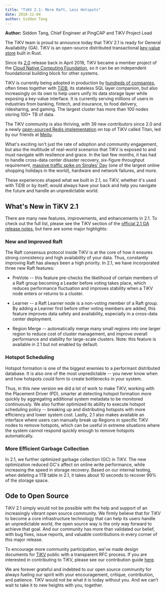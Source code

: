 ```yaml
---
title: "TiKV 2.1: More Raft, Less Hotspots"
date: 2018-12-04
author: Siddon Tang
---
```


**Author:** Siddon Tang, Chief Engineer at PingCAP and TiKV Project Lead

The TiKV team is proud to announce today that TiKV 2.1 is ready for General Availability (GA). TiKV is an open-source distributed transactional [key-value store](https://github.com/tikv/tikv) built in Rust.

Since its [2.0](https://www.pingcap.com/blog/tidb-2-0-announcement/) release back in April 2018, TiKV became a member project of the [Cloud Native Computing Foundation](https://www.cncf.io/blog/2018/08/28/cncf-to-host-tikv-in-the-sandbox/), so it can be an independent foundational building block for other systems.

TiKV is currently being adopted in production by [hundreds of companies](https://pingcap.com/success-stories/), often times together with [TiDB](https://github.com/pingcap/tidb), its stateless SQL layer companion, but also increasingly on its own to help users unify its data storage layer while exposing a key-value interface. It is currently serving millions of users in industries from banking, fintech, and insurance, to food delivery, ridesharing, and gaming. The largest cluster has more than 100 nodes storing 100+ TB of data.

The TiKV community is also thriving, with 39 new contributors since 2.0 and a newly [open-sourced Redis implementation](https://github.com/meitu/titan) on top of TiKV called Titan, led by our friends at [Meitu](https://www.crunchbase.com/organization/meitu).

What's exciting isn't just the rate of adoption and community engagement, but also the multitude of real-world scenarios that TiKV is exposed to and must navigate with resilience and grace. In the last few months, it has had to handle cross-data center disaster recovery, six-figure throughput requirement, [massive traffic spike on Singles’ Day](https://twitter.com/pingcap/status/1061679993040834560) (one of the largest online shopping holidays in the world), hardware and network failures, and more.

These experiences shaped what we built in 2.1, so TiKV, whether it's used with TiDB or by itself, would always have your back and help you navigate the future and handle an unpredictable world.

## What's New in TiKV 2.1

There are many new features, improvements, and enhancements in 2.1. To check out the full list, please see the TiKV section of the [official 2.1 GA release notes](https://tikv.org/blog/tikv-2.1ga-release-notes/), but here are some major highlights:

### New and Improved Raft

The Raft consensus protocol inside TiKV is at the core of how it ensures strong consistency and high availability of your data. Thus, constantly improving Raft has always been a high priority. In 2.1, we have incorporated three new Raft features:

- PreVote -- this feature pre-checks the likelihood of certain members of a Raft group becoming a Leader before voting takes place, which reduces performance fluctuation and improves stability when a TiKV node enters or returns to a cluster.

- Learner -- a Raft Learner node is a non-voting member of a Raft group. By adding a Learner first before other voting members are added, this feature improves data safety and availability, especially in a cross-data center deployment.

- Region Merge -- automatically merge many small regions into one larger region to reduce cost of cluster management, and improve overall performance and stability for large-scale clusters. Note: this feature is available in 2.1 but not enabled by default.

### Hotspot Scheduling

Hotspot formation is one of the biggest enemies to a performant distributed database. It is also one of the most unpredictable -- you never know when and how hotspots could form to create bottlenecks in your system.

Thus, in this new version we did a lot of work to make TiKV, working with the Placement Driver (PD), smarter at detecting hotspot formation more quickly by aggregating additional system metadata to be monitored continuously. We also further optimized its ability to execute hotspot scheduling policy -- breaking up and distributing hotspots with more efficiency and lower system cost. Lastly, 2.1 also makes available an interface where users can manually break up Regions in specific TiKV nodes to remove hotspots, which can be useful in extreme situations where the system cannot respond quickly enough to remove hotspots automatically.  

### More Efficient Garbage Collection

In 2.1, we further optimized garbage collection (GC) in TiKV. The new optimization reduced GC's affect on online write performance, while increasing the speed in storage recovery. Based on our internal testing, when deleting a 1TB table in 2.1, it takes about 10 seconds to recover 99% of the storage space.

## Ode to Open Source

TiKV 2.1 simply would not be possible with the help and support of an increasingly vibrant open source community. We firmly believe that for TiKV to become a core infrastructure technology that can help its users handle an unpredictable world, the open source way is the only way forward to achieve that goal. And our community has more than validated our belief, with bug fixes, issue reports, and valuable contributions in every corner of this major release.

To encourage more community participation, we've made design documents for [TiKV](https://github.com/tikv/rfcs) public with a transparent RFC process. If you are interested in contributing to TiKV, please see our contribution guide [here](https://github.com/tikv/tikv/blob/master/CONTRIBUTING.md).

We are forever grateful and indebted to our open source community for always fueling our spirit with your encouragement, critique, contribution, and patience. TiKV would not be what it is today without you. And we can’t wait to take it to new heights with you, together.